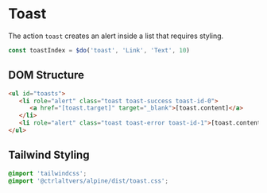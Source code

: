 # Toast

The action `toast` creates an alert inside a list that requires styling.

```js
const toastIndex = $do('toast', 'Link', 'Text', 10)
```

## DOM Structure

```html
<ul id="toasts">
   <li role="alert" class="toast toast-success toast-id-0">
      <a href="[toast.target]" target="_blank">[toast.content]</a>
   </li>
   <li role="alert" class="toast toast-error toast-id-1">[toast.content]</li>
</ul>
```

## Tailwind Styling

```css
@import 'tailwindcss';
@import '@ctrlaltvers/alpine/dist/toast.css';
```
